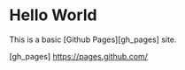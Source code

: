 # Hello World

This is a basic [Github Pages][gh_pages] site.

[gh_pages] https://pages.github.com/
